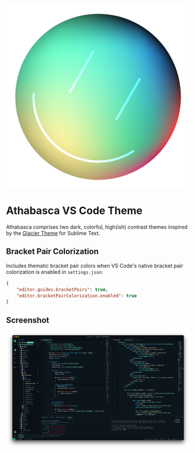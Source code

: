 ![Athabasca Logo](icon.png)

# Athabasca VS Code Theme
Athabasca comprises two dark, colorful, high(ish) contrast themes inspired by the [Glacier Theme](https://github.com/shovelandsandbox/glacier-theme) for Sublime Text. 

## Bracket Pair Colorization
Includes thematic bracket pair colors when VS Code's native bracket pair colorization is enabled in `settings.json`:

```json
{
    "editor.guides.bracketPairs": true,
    "editor.bracketPairColorization.enabled": true
}
```

## Screenshot
![Athabasca Screenshot](screenshots/screenshot3.png)
